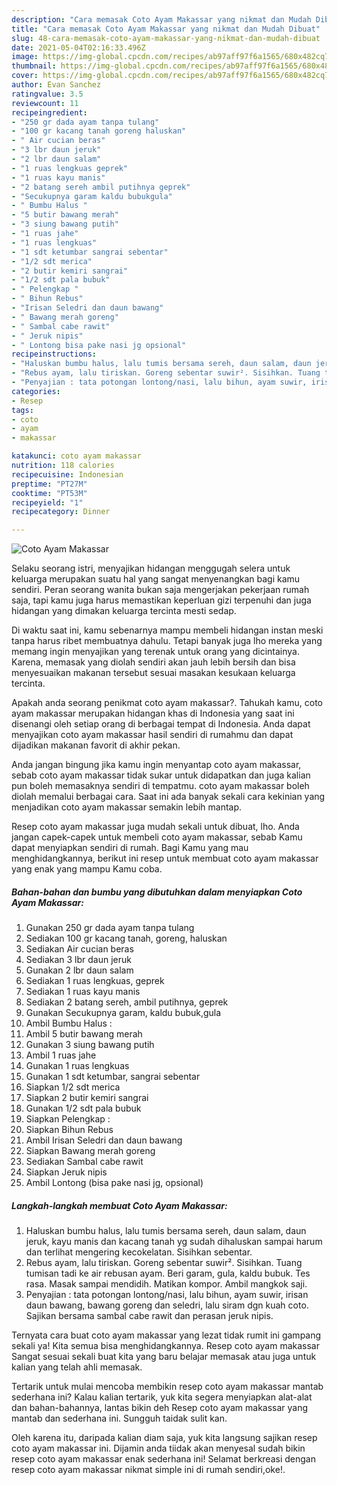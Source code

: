 ```yaml
---
description: "Cara memasak Coto Ayam Makassar yang nikmat dan Mudah Dibuat"
title: "Cara memasak Coto Ayam Makassar yang nikmat dan Mudah Dibuat"
slug: 48-cara-memasak-coto-ayam-makassar-yang-nikmat-dan-mudah-dibuat
date: 2021-05-04T02:16:33.496Z
image: https://img-global.cpcdn.com/recipes/ab97aff97f6a1565/680x482cq70/coto-ayam-makassar-foto-resep-utama.jpg
thumbnail: https://img-global.cpcdn.com/recipes/ab97aff97f6a1565/680x482cq70/coto-ayam-makassar-foto-resep-utama.jpg
cover: https://img-global.cpcdn.com/recipes/ab97aff97f6a1565/680x482cq70/coto-ayam-makassar-foto-resep-utama.jpg
author: Evan Sanchez
ratingvalue: 3.5
reviewcount: 11
recipeingredient:
- "250 gr dada ayam tanpa tulang"
- "100 gr kacang tanah goreng haluskan"
- " Air cucian beras"
- "3 lbr daun jeruk"
- "2 lbr daun salam"
- "1 ruas lengkuas geprek"
- "1 ruas kayu manis"
- "2 batang sereh ambil putihnya geprek"
- "Secukupnya garam kaldu bubukgula"
- " Bumbu Halus "
- "5 butir bawang merah"
- "3 siung bawang putih"
- "1 ruas jahe"
- "1 ruas lengkuas"
- "1 sdt ketumbar sangrai sebentar"
- "1/2 sdt merica"
- "2 butir kemiri sangrai"
- "1/2 sdt pala bubuk"
- " Pelengkap "
- " Bihun Rebus"
- "Irisan Seledri dan daun bawang"
- " Bawang merah goreng"
- " Sambal cabe rawit"
- " Jeruk nipis"
- " Lontong bisa pake nasi jg opsional"
recipeinstructions:
- "Haluskan bumbu halus, lalu tumis bersama sereh, daun salam, daun jeruk, kayu manis dan kacang tanah yg sudah dihaluskan sampai harum dan terlihat mengering kecokelatan. Sisihkan sebentar."
- "Rebus ayam, lalu tiriskan. Goreng sebentar suwir². Sisihkan. Tuang tumisan tadi ke air rebusan ayam. Beri garam, gula, kaldu bubuk. Tes rasa. Masak sampai mendidih. Matikan kompor. Ambil mangkok saji."
- "Penyajian : tata potongan lontong/nasi, lalu bihun, ayam suwir, irisan daun bawang, bawang goreng dan seledri, lalu siram dgn kuah coto. Sajikan bersama sambal cabe rawit dan perasan jeruk nipis."
categories:
- Resep
tags:
- coto
- ayam
- makassar

katakunci: coto ayam makassar 
nutrition: 118 calories
recipecuisine: Indonesian
preptime: "PT27M"
cooktime: "PT53M"
recipeyield: "1"
recipecategory: Dinner

---
```



![Coto Ayam Makassar](https://img-global.cpcdn.com/recipes/ab97aff97f6a1565/680x482cq70/coto-ayam-makassar-foto-resep-utama.jpg)

Selaku seorang istri, menyajikan hidangan menggugah selera untuk keluarga merupakan suatu hal yang sangat menyenangkan bagi kamu sendiri. Peran seorang  wanita bukan saja mengerjakan pekerjaan rumah saja, tapi kamu juga harus memastikan keperluan gizi terpenuhi dan juga hidangan yang dimakan keluarga tercinta mesti sedap.

Di waktu  saat ini, kamu sebenarnya mampu membeli hidangan instan meski tanpa harus ribet membuatnya dahulu. Tetapi banyak juga lho mereka yang memang ingin menyajikan yang terenak untuk orang yang dicintainya. Karena, memasak yang diolah sendiri akan jauh lebih bersih dan bisa menyesuaikan makanan tersebut sesuai masakan kesukaan keluarga tercinta. 



Apakah anda seorang penikmat coto ayam makassar?. Tahukah kamu, coto ayam makassar merupakan hidangan khas di Indonesia yang saat ini disenangi oleh setiap orang di berbagai tempat di Indonesia. Anda dapat menyajikan coto ayam makassar hasil sendiri di rumahmu dan dapat dijadikan makanan favorit di akhir pekan.

Anda jangan bingung jika kamu ingin menyantap coto ayam makassar, sebab coto ayam makassar tidak sukar untuk didapatkan dan juga kalian pun boleh memasaknya sendiri di tempatmu. coto ayam makassar boleh diolah memalui berbagai cara. Saat ini ada banyak sekali cara kekinian yang menjadikan coto ayam makassar semakin lebih mantap.

Resep coto ayam makassar juga mudah sekali untuk dibuat, lho. Anda jangan capek-capek untuk membeli coto ayam makassar, sebab Kamu dapat menyiapkan sendiri di rumah. Bagi Kamu yang mau menghidangkannya, berikut ini resep untuk membuat coto ayam makassar yang enak yang mampu Kamu coba.

<!--inarticleads1-->

##### Bahan-bahan dan bumbu yang dibutuhkan dalam menyiapkan Coto Ayam Makassar:

1. Gunakan 250 gr dada ayam tanpa tulang
1. Sediakan 100 gr kacang tanah, goreng, haluskan
1. Sediakan  Air cucian beras
1. Sediakan 3 lbr daun jeruk
1. Gunakan 2 lbr daun salam
1. Sediakan 1 ruas lengkuas, geprek
1. Sediakan 1 ruas kayu manis
1. Sediakan 2 batang sereh, ambil putihnya, geprek
1. Gunakan Secukupnya garam, kaldu bubuk,gula
1. Ambil  Bumbu Halus :
1. Ambil 5 butir bawang merah
1. Gunakan 3 siung bawang putih
1. Ambil 1 ruas jahe
1. Gunakan 1 ruas lengkuas
1. Gunakan 1 sdt ketumbar, sangrai sebentar
1. Siapkan 1/2 sdt merica
1. Siapkan 2 butir kemiri sangrai
1. Gunakan 1/2 sdt pala bubuk
1. Siapkan  Pelengkap :
1. Siapkan  Bihun Rebus
1. Ambil Irisan Seledri dan daun bawang
1. Siapkan  Bawang merah goreng
1. Sediakan  Sambal cabe rawit
1. Siapkan  Jeruk nipis
1. Ambil  Lontong (bisa pake nasi jg, opsional)




<!--inarticleads2-->

##### Langkah-langkah membuat Coto Ayam Makassar:

1. Haluskan bumbu halus, lalu tumis bersama sereh, daun salam, daun jeruk, kayu manis dan kacang tanah yg sudah dihaluskan sampai harum dan terlihat mengering kecokelatan. Sisihkan sebentar.
1. Rebus ayam, lalu tiriskan. Goreng sebentar suwir². Sisihkan. Tuang tumisan tadi ke air rebusan ayam. Beri garam, gula, kaldu bubuk. Tes rasa. Masak sampai mendidih. Matikan kompor. Ambil mangkok saji.
1. Penyajian : tata potongan lontong/nasi, lalu bihun, ayam suwir, irisan daun bawang, bawang goreng dan seledri, lalu siram dgn kuah coto. Sajikan bersama sambal cabe rawit dan perasan jeruk nipis.




Ternyata cara buat coto ayam makassar yang lezat tidak rumit ini gampang sekali ya! Kita semua bisa menghidangkannya. Resep coto ayam makassar Sangat sesuai sekali buat kita yang baru belajar memasak atau juga untuk kalian yang telah ahli memasak.

Tertarik untuk mulai mencoba membikin resep coto ayam makassar mantab sederhana ini? Kalau kalian tertarik, yuk kita segera menyiapkan alat-alat dan bahan-bahannya, lantas bikin deh Resep coto ayam makassar yang mantab dan sederhana ini. Sungguh taidak sulit kan. 

Oleh karena itu, daripada kalian diam saja, yuk kita langsung sajikan resep coto ayam makassar ini. Dijamin anda tiidak akan menyesal sudah bikin resep coto ayam makassar enak sederhana ini! Selamat berkreasi dengan resep coto ayam makassar nikmat simple ini di rumah sendiri,oke!.

